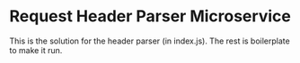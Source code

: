 # Request Header Parser Microservice

This is the solution for the header parser (in index.js). The rest is boilerplate to make it run.